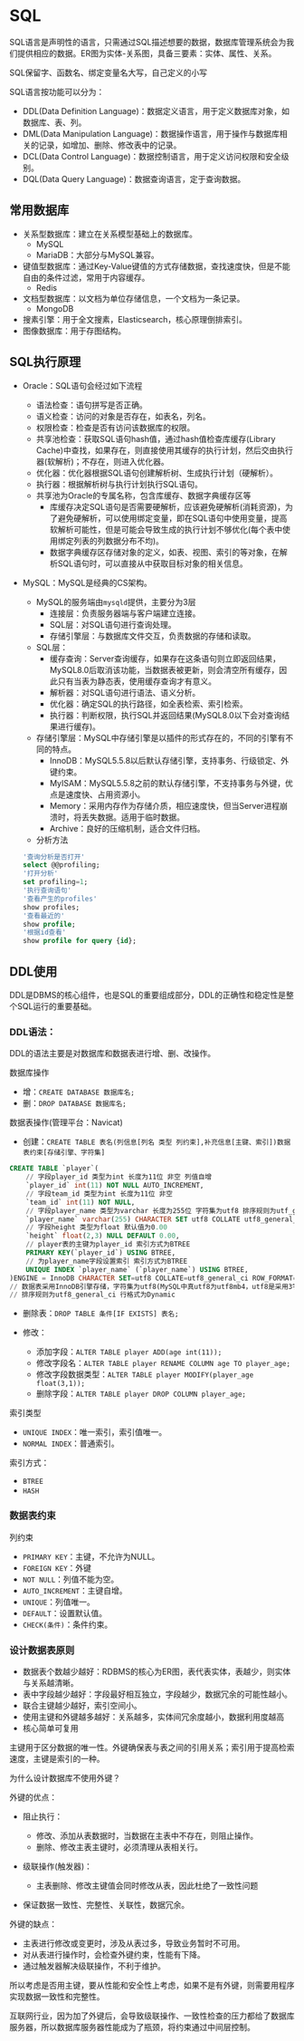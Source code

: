 # SQL

SQL语言是声明性的语言，只需通过SQL描述想要的数据，数据库管理系统会为我们提供相应的数据。ER图为实体-关系图，具备三要素：实体、属性、关系。

SQL保留字、函数名、绑定变量名大写，自己定义的小写

SQL语言按功能可以分为：

- DDL(Data Definition Language)：数据定义语言，用于定义数据库对象，如数据库、表、列。
- DML(Data Manipulation Language)：数据操作语言，用于操作与数据库相关的记录，如增加、删除、修改表中的记录。
- DCL(Data Control Language)：数据控制语言，用于定义访问权限和安全级别。
- DQL(Data Query Language)：数据查询语言，定于查询数据。

## 常用数据库

- 关系型数据库：建立在关系模型基础上的数据库。
  - MySQL
  - MariaDB：大部分与MySQL兼容。
- 键值型数据库：通过Key-Value键值的方式存储数据，查找速度快，但是不能自由的条件过滤，常用于内容缓存。
  - Redis
- 文档型数据库：以文档为单位存储信息，一个文档为一条记录。
  - MongoDB
- 搜素引擎：用于全文搜素，Elasticsearch，核心原理倒排索引。
- 图像数据库：用于存图结构。

## SQL执行原理

- Oracle：SQL语句会经过如下流程

  - 语法检查：语句拼写是否正确。
  - 语义检查：访问的对象是否存在，如表名，列名。
  - 权限检查：检查是否有访问该数据库的权限。
  - 共享池检查：获取SQL语句hash值，通过hash值检查库缓存(Library Cache)中查找，如果存在，则直接使用其缓存的执行计划，然后交由执行器(软解析)；不存在，则进入优化器。
  - 优化器：优化器根据SQL语句创建解析树、生成执行计划（硬解析）。
  - 执行器：根据解析树与执行计划执行SQL语句。
  - 共享池为Oracle的专属名称，包含库缓存、数据字典缓存区等
    - 库缓存决定SQL语句是否需要硬解析，应该避免硬解析(消耗资源)，为了避免硬解析，可以使用绑定变量，即在SQL语句中使用变量，提高软解析可能性，但是可能会导致生成的执行计划不够优化(每个表中使用绑定列表的列数据分布不均)。
    - 数据字典缓存区存储对象的定义，如表、视图、索引的等对象，在解析SQL语句时，可以直接从中获取目标对象的相关信息。

- MySQL：MySQL是经典的CS架构。

  - MySQL的服务端由`mysqld`提供，主要分为3层
    - 连接层：负责服务器端与客户端建立连接。
    - SQL层：对SQL语句进行查询处理。
    - 存储引擎层：与数据库文件交互，负责数据的存储和读取。
  - SQL层：
    - 缓存查询：Server查询缓存，如果存在这条语句则立即返回结果，MySQL8.0后取消该功能，当数据表被更新，则会清空所有缓存，因此只有当表为静态表，使用缓存查询才有意义。
    - 解析器：对SQL语句进行语法、语义分析。
    - 优化器：确定SQL的执行路径，如全表检索、索引检索。
    - 执行器：判断权限，执行SQL并返回结果(MySQL8.0以下会对查询结果进行缓存)。
  - 存储引擎层：MySQL中存储引擎是以插件的形式存在的，不同的引擎有不同的特点。
    - InnoDB：MySQL5.5.8以后默认存储引擎，支持事务、行级锁定、外键约束。
    - MyISAM：MySQL5.5.8之前的默认存储引擎，不支持事务与外键，优点是速度快、占用资源小。
    - Memory：采用内存作为存储介质，相应速度快，但当Server进程崩溃时，将丢失数据。适用于临时数据。
    - Archive：良好的压缩机制，适合文件归档。
  - 分析方法

  ```sql
  '查询分析是否打开'
  select @@profiling;
  '打开分析'
  set profiling=1;
  '执行查询语句'
  '查看产生的profiles'
  show profiles;
  '查看最近的'
  show profile;
  '根据id查看'
  show profile for query {id};
  ```

## DDL使用

DDL是DBMS的核心组件，也是SQL的重要组成部分，DDL的正确性和稳定性是整个SQL运行的重要基础。

### DDL语法：

DDL的语法主要是对数据库和数据表进行增、删、改操作。

数据库操作

- 增：`CREATE DATABASE 数据库名;`
- 删：`DROP DATABASE 数据库名;`

数据表操作(管理平台：Navicat)

- 创建：`CREATE TABLE 表名(列信息[列名 类型 列约束],补充信息[主键、索引])数据表约束[存储引擎、字符集]`

```sql
CREATE TABLE `player`(
    // 字段player_id 类型为int 长度为11位 非空 列值自增
	`player_id` int(11) NOT NULL AUTO_INCREMENT,
    // 字段team_id 类型为int 长度为11位 非空
    `team_id` int(11) NOT NULL,
    // 字段player_name 类型为varchar 长度为255位 字符集为utf8 排序规则为utf_general_ci 非空 
    `player_name` varchar(255) CHARACTER SET utf8 COLLATE utf8_general_ci NOT NULL,
    // 字段height 类型为float 默认值为0.00
    `height` float(2,3) NULL DEFAULT 0.00,
    // player表的主键为player_id 索引方式为BTREE
    PRIMARY KEY(`player_id`) USING BTREE,
    // 为player_name字段设置索引 索引方式为BTREE
    UNIQUE INDEX `player_name` (`player_name`) USING BTREE,
)ENGINE = InnoDB CHARACTER SET=utf8 COLLATE=utf8_general_ci ROW_FORMAT=Dynamic;
// 数据表采用InnoDB引擎存储，字符集为utf8(MySQL中真utf8为utf8mb4，utf8是采用3字节)
// 排序规则为utf8_general_ci 行格式为Dynamic
```

- 删除表：`DROP TABLE 条件[IF EXISTS] 表名;`

- 修改：
  - 添加字段：`ALTER TABLE player ADD(age int(11));`
  - 修改字段名：`ALTER TABLE player RENAME COLUMN age TO player_age;`
  - 修改字段数据类型：`ALTER TABLE player MODIFY(player_age float(3,1));`
  - 删除字段：`ALTER TABLE player DROP COLUMN player_age;`

索引类型

- `UNIQUE INDEX`：唯一索引，索引值唯一。
- `NORMAL INDEX`：普通索引。

索引方式：

- `BTREE`
- `HASH`

### 数据表约束

列约束

- `PRIMARY KEY`：主键，不允许为NULL。
- `FOREIGN KEY`：外键
- `NOT NULL`：列值不能为空。
- `AUTO_INCREMENT`：主键自增。
- `UNIQUE`：列值唯一。
- `DEFAULT`：设置默认值。
- `CHECK(条件)`：条件约束。

### 设计数据表原则

- 数据表个数越少越好：RDBMS的核心为ER图，表代表实体，表越少，则实体与关系越清晰。
- 表中字段越少越好：字段最好相互独立，字段越少，数据冗余的可能性越小。
- 联合主键越少越好，索引空间小。
- 使用主键和外键越多越好：关系越多，实体间冗余度越小，数据利用度越高
- 核心简单可复用

主键用于区分数据的唯一性。外键确保表与表之间的引用关系；索引用于提高检索速度，主键是索引的一种。

为什么设计数据库不使用外键？

外键的优点：

- 阻止执行：
  - 修改、添加从表数据时，当数据在主表中不存在，则阻止操作。
  - 删除、修改主表主键时，必须清理从表相关行。
- 级联操作(触发器)：
  - 主表删除、修改主键值会同时修改从表，因此杜绝了一致性问题

- 保证数据一致性、完整性、关联性，数据冗余。

外键的缺点：

- 主表进行修改或变更时，涉及从表过多，导致业务暂时不可用。
- 对从表进行操作时，会检查外键约束，性能有下降。
- 通过触发器解决级联操作，不利于维护。

所以考虑是否用主键，要从性能和安全性上考虑，如果不是有外键，则需要用程序实现数据一致性和完整性。

互联网行业，因为加了外键后，会导致级联操作、一致性检查的压力都给了数据库服务器，所以数据库服务器性能成为了瓶颈，将约束通过中间层控制。
